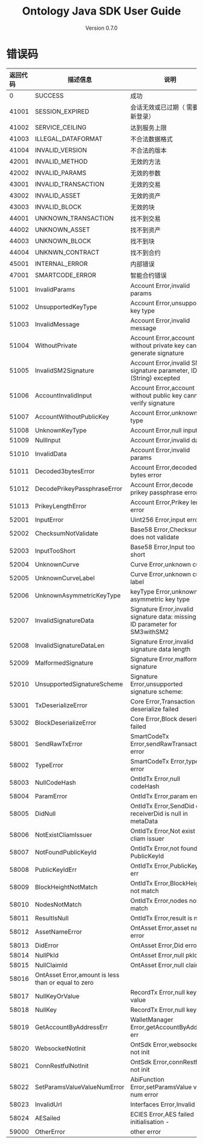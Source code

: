 <h1 align="center"> Ontology Java SDK User Guide </h1>
<p align="center" class="version">Version 0.7.0 </p>

# 错误码

| 返回代码 | 描述信息 | 说明 |
| :---- | ----------------------------- | ----------------- |
| 0 | SUCCESS | 成功 |
| 41001 | SESSION_EXPIRED | 会话无效或已过期（ 需要重新登录） |
| 41002 | SERVICE_CEILING | 达到服务上限 |
| 41003 | ILLEGAL_DATAFORMAT | 不合法数据格式 |
| 41004 | INVALID_VERSION| 不合法的版本 |
| 42001 | INVALID_METHOD | 无效的方法 |
| 42002 | INVALID_PARAMS | 无效的参数 |
| 43001 | INVALID_TRANSACTION | 无效的交易 |
| 43002 | INVALID_ASSET | 无效的资产 |
| 43003 | INVALID_BLOCK | 无效的块 |
| 44001 | UNKNOWN_TRANSACTION | 找不到交易 |
| 44002 | UNKNOWN_ASSET | 找不到资产 |
| 44003 | UNKNOWN_BLOCK | 找不到块 |
| 44004 | UNKNWN_CONTRACT | 找不到合约 |
| 45001 | INTERNAL_ERROR | 内部错误 |
| 47001 | SMARTCODE_ERROR| 智能合约错误 |
|51001  |  InvalidParams |Account Error,invalid params|
|51002  |  UnsupportedKeyType |Account Error,unsupported key type|
|51003  |  InvalidMessage |Account Error,invalid message|
|51004  |  WithoutPrivate |Account Error,account without private key cannot generate signature|
|51005  |  InvalidSM2Signature |Account Error,invalid SM2 signature parameter, ID (String) excepted|
|51006  |  AccountInvalidInput |Account Error,account without public key cannot verify signature|
|51007  |  AccountWithoutPublicKey |Account Error,unknown key type|
|51008  |  UnknownKeyType |Account Error,null input|
|51009  |  NullInput |Account Error,invalid data|
|51010  |  InvalidData |Account Error,invalid params|
|51011  |  Decoded3bytesError |Account Error,decoded 3 bytes error|
|51012  |  DecodePrikeyPassphraseError |Account Error,decode prikey passphrase error|
|51013  |  PrikeyLengthError |Account Error,Prikey length error|
|52001  |  InputError |Uint256 Error,input error|
|52002  |  ChecksumNotValidate |Base58 Error,Checksum does not validate|
|52003  |  InputTooShort |Base58 Error,Input too short|
|52004  |  UnknownCurve |Curve Error,unknown curve|
|52005  |  UnknownCurveLabel |Curve Error,unknown curve label|
|52006  |  UnknownAsymmetricKeyType |keyType Error,unknown asymmetric key type|
|52007  |  InvalidSignatureData |Signature Error,invalid signature data: missing the ID parameter for SM3withSM2|
|52008  |  InvalidSignatureDataLen |Signature Error,invalid signature data length|
|52009  |  MalformedSignature |Signature Error,malformed signature|
|52010  |  UnsupportedSignatureScheme |Signature Error,unsupported signature scheme:|
|53001  |  TxDeserializeError |Core Error,Transaction deserialize failed|
|53002  |  BlockDeserializeError |Core Error,Block deserialize failed|
|58001  |  SendRawTxError |SmartCodeTx Error,sendRawTransaction error|
|58002  |  TypeError |SmartCodeTx Error,type error|
|58003  |  NullCodeHash |OntIdTx Error,null codeHash|
|58004  |  ParamError |OntIdTx Error,param error|
|58005  |  DidNull |OntIdTx Error,SendDid or receiverDid is null in metaData|
|58006  |  NotExistCliamIssuer |OntIdTx Error,Not exist cliam issuer|
|58007  |  NotFoundPublicKeyId |OntIdTx Error,not found PublicKeyId|
|58008  |  PublicKeyIdErr |OntIdTx Error,PublicKeyId err|
|58009  |  BlockHeightNotMatch |OntIdTx Error,BlockHeight not match|
|58010  |  NodesNotMatch |OntIdTx Error,nodes not match|
|58011  |  ResultIsNull |OntIdTx Error,result is null|
|58012  |  AssetNameError |OntAsset Error,asset name error|
|58013  |  DidError |OntAsset Error,Did error|
|58014  |  NullPkId |OntAsset Error,null pkId|
|58015  |  NullClaimId |OntAsset Error,null claimId|
|58016  |  OntAsset Error,amount is less than or equal to zero|
|58017  |  NullKeyOrValue |RecordTx Error,null key or value|
|58018  |  NullKey |RecordTx Error,null  key|
|58019  |  GetAccountByAddressErr |WalletManager Error,getAccountByAddress err|
|58020  |  WebsocketNotInit |OntSdk Error,websocket not init|
|58021  |  ConnRestfulNotInit |OntSdk Error,connRestful not init|
|58022  |  SetParamsValueValueNumError |AbiFunction Error,setParamsValue value num error|
|58023  |  InvalidUrl |Interfaces Error,Invalid url:|
|58024  |  AESailed |ECIES Error,AES failed initialisation -|
|59000  |  OtherError| other error|
